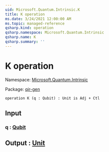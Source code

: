 ```yaml
---
uid: Microsoft.Quantum.Intrinsic.K
title: K operation
ms.date: 3/24/2021 12:00:00 AM
ms.topic: managed-reference
qsharp.kind: operation
qsharp.namespace: Microsoft.Quantum.Intrinsic
qsharp.name: K
qsharp.summary: ''
---
```


# K operation

Namespace: [Microsoft.Quantum.Intrinsic](xref:Microsoft.Quantum.Intrinsic)

Package: [qir-gen](https://nuget.org/packages/qir-gen)




```qsharp
operation K (q : Qubit) : Unit is Adj + Ctl
```


## Input

### q : [Qubit](xref:microsoft.quantum.lang-ref.qubit)





## Output : [Unit](xref:microsoft.quantum.lang-ref.unit)

